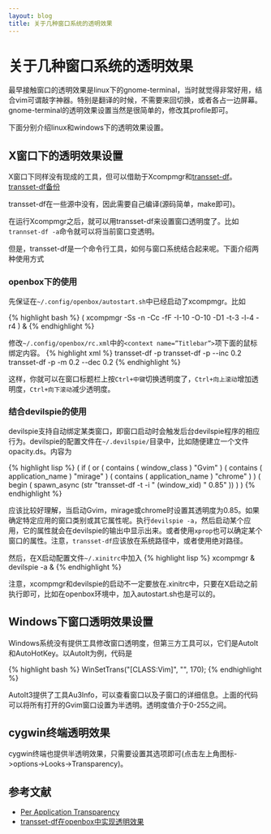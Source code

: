 ```yaml
---
layout: blog
title: 关于几种窗口系统的透明效果
---
```


# 关于几种窗口系统的透明效果

最早接触窗口的透明效果是linux下的gnome-terminal，当时就觉得非常好用，结合vim可谓敲字神器。特别是翻译的时候，不需要来回切换，或者各占一边屏幕。gnome-terminal的透明效果设置当然是很简单的，修改其profile即可。

下面分别介绍linux和windows下的透明效果设置。

## X窗口下的透明效果设置
X窗口下同样没有现成的工具，但可以借助于Xcompmgr和[transset-df](http://forchheimer.se/transset-df/transset-df-6.tar.gz)。[transset-df备份](../img/transset-df-6.tar.gz)

transset-df在一些源中没有，因此需要自己编译(源码简单，make即可)。

在运行Xcompmgr之后，就可以用transset-df来设置窗口透明度了。比如`trannset-df -a`命令就可以将当前窗口变透明。

但是，transset-df是一个命令行工具，如何与窗口系统结合起来呢。下面介绍两种使用方式

### openbox下的使用
先保证在`~/.config/openbox/autostart.sh`中已经启动了xcompmgr。比如

{% highlight bash %}
( xcompmgr -Ss -n -Cc -fF -I-10 -O-10 -D1 -t-3 -l-4 -r4 ) &
{% endhighlight %}

修改`~/.config/openbox/rc.xml`中的`<context name=”Titlebar”>`项下面的鼠标绑定内容。
{% highlight xml %}
<context name=”Titlebar”>
    <!-- 使用transset-df设置窗口透明效果 -->
    <mousebind button="C-Middle" action="Click">
        <action name="Execute">
            <execute>transset-df -p</execute>
        </action>
    </mousebind>
    <mousebind button="C-Up" action="Click">
        <action name="Execute">
            <execute>transset-df -p --inc 0.2 </execute>
        </action>
    </mousebind>
    <mousebind button="C-Down" action="Click">
        <action name="Execute">
            <execute>transset-df -p -m 0.2 --dec 0.2</execute>
        </action>
    </mousebind>
{% endhighlight %}

这样，你就可以在窗口标题栏上按`Ctrl+中键`切换透明度了，`Ctrl+向上滚动`增加透明度，`Ctrl+向下滚动`减少透明度。

### 结合devilspie的使用
devilspie支持自动绑定某类窗口，即窗口启动时会触发后台devilspie程序的相应行为。devilspie的配置文件在`~/.devilspie/`目录中，比如随便建立一个文件opacity.ds。内容为

{% highlight lisp %}
( if
  ( or
    ( contains ( window_class ) "Gvim" )
    ( contains ( application_name ) "mirage" )
    ( contains ( application_name ) "chrome" )
  )
  ( begin
    ( spawn_async (str "transset-df -t -i " (window_xid) " 0.85" ))
  )
  )
{% endhighlight %}

应该比较好理解，当启动Gvim，mirage或chrome时设置其透明度为0.85。如果确定特定应用的窗口类别或其它属性呢。执行`devilspie -a`，然后启动某个应用，它的属性就会在devilspie的输出中显示出来。或者使用`xprop`也可以确定某个窗口的属性。注意，`transset-df`应该放在系统路径中，或者使用绝对路径。

然后，在X启动配置文件`~/.xinitrc`中加入
{% highlight lisp %}
xcompmgr &
devilspie -a &
{% endhighlight %}

注意，xcompmgr和devilspie的启动不一定要放在.xinitrc中，只要在X启动之前执行即可，比如在openbox环境中，加入autostart.sh也是可以的。

## Windows下窗口透明效果设置
Windows系统没有提供工具修改窗口透明度，但第三方工具可以，它们是AutoIt和AutoHotKey。以AutoIt为例，代码是

{% highlight bash %}
WinSetTrans("[CLASS:Vim]", "", 170);
{% endhighlight %}

AutoIt3提供了工具Au3Info，可以查看窗口以及子窗口的详细信息。上面的代码可以将所有打开的Gvim窗口设置为半透明。透明度值介于0-255之间。

## cygwin终端透明效果

cygwin终端也提供半透明效果，只需要设置其选项即可(点击左上角图标->options->Looks->Transparency)。

## 参考文献

  - [Per Application Transparency](https://wiki.archlinux.org/index.php/Per_Application_Transparency)
  - [transset-df在openbox中实现透明效果](http://hi.baidu.com/dooda/item/8fce369417f5a435336eeb27)

